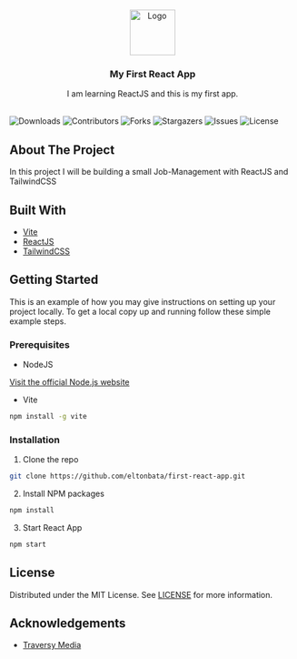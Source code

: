 <br/>
<p align="center">
  <a href="https://github.com/eltonbata/first-react-app">
    <img src="https://cdn4.iconfinder.com/data/icons/logos-3/600/React.js_logo-512.png" alt="Logo" width="80" height="80">
  </a>

  <h3 align="center">My First React App</h3>

  <p align="center">
    I am learning ReactJS and this is my first app.
    <br/>
    <br/>
  </p>
</p>

![Downloads](https://img.shields.io/github/downloads/eltonbata/first-react-app/total) ![Contributors](https://img.shields.io/github/contributors/eltonbata/first-react-app?color=dark-green) ![Forks](https://img.shields.io/github/forks/eltonbata/first-react-app?style=social) ![Stargazers](https://img.shields.io/github/stars/eltonbata/first-react-app?style=social) ![Issues](https://img.shields.io/github/issues/eltonbata/first-react-app) ![License](https://img.shields.io/github/license/eltonbata/first-react-app)

## About The Project

In this project I will be building a small Job-Management with ReactJS and TailwindCSS

## Built With

- [Vite](https://vitejs.dev/)
- [ReactJS](https://react.dev/)
- [TailwindCSS](https://tailwindcss.com/)

## Getting Started

This is an example of how you may give instructions on setting up your project locally.
To get a local copy up and running follow these simple example steps.

### Prerequisites

- NodeJS

[Visit the official Node.js website](https://nodejs.org/en/download/)

- Vite

```sh
npm install -g vite
```

### Installation

1. Clone the repo

```sh
git clone https://github.com/eltonbata/first-react-app.git
```

2. Install NPM packages

```sh
npm install
```

3. Start React App

```sh
npm start
```

## License

Distributed under the MIT License. See [LICENSE](https://github.com/eltonbata/first-react-app/master/blob/LICENSE) for more information.

## Acknowledgements

- [Traversy Media](https://youtu.be/LDB4uaJ87e0)
